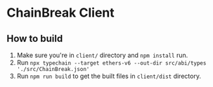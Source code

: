 # ChainBreak Client

## How to build
1. Make sure you're in `client/` directory and `npm install` run.
2. Run `npx typechain --target ethers-v6 --out-dir src/abi/types './src/ChainBreak.json'`
3. Run `npm run build` to get the built files in `client/dist` directory.
